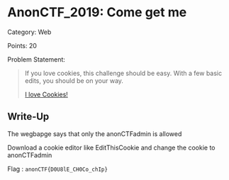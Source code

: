 # AnonCTF_2019: Come get me

Category: Web

Points: 20

Problem Statement:

>If you love cookies, this challenge should be easy. With a few basic edits, you should be on your way.
>
>[I love Cookies!](https://anonctf.000webhostapp.com/Cookie.php)

## Write-Up
The wegbapge says that only the anonCTFadmin is allowed

Download a cookie editor like EditThisCookie and change the cookie to anonCTFadmin

Flag : 	`anonCTF{D0U8lE_CH0Co_chIp}`
